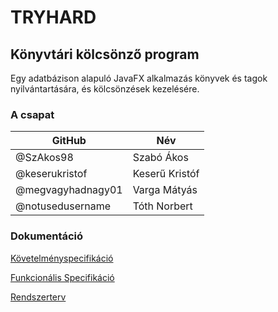 # TRYHARD

## Könyvtári kölcsönző program

Egy adatbázison alapuló JavaFX alkalmazás könyvek és tagok nyilvántartására,
és kölcsönzések kezelésére.

### A csapat

 GitHub|Név 
------|-----
@SzAkos98 | Szabó Ákos
@keserukristof| Keserű Kristóf
@megvagyhadnagy01 | Varga Mátyás
@notusedusername|Tóth Norbert

 ### Dokumentáció
 
 [Követelményspecifikáció](/docs/Követelményspecifikáció.md)
 
 [Funkcionális Specifikáció](/docs/Funkcionális_specifikáció.md)
 
 [Rendszerterv](/docs/Rendszerterv.md)
 
 